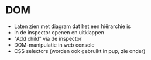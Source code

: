 # DOM

- Laten zien met diagram dat het een hiërarchie is
- In de inspector openen en uitklappen
- "Add child" via de inspector
- DOM-manipulatie in web console
- CSS selectors (worden ook gebruikt in pup, zie onder)
